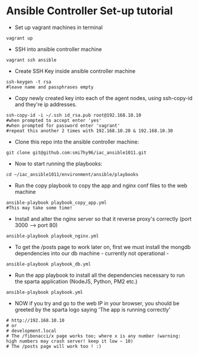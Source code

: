 # Ansible Controller Set-up tutorial

- Set up vagrant machines in terminal
```
vagrant up
```
- SSH into ansible controller machine
```
vagrant ssh ansible
```
- Create SSH Key inside ansible controller machine
```
ssh-keygen -t rsa
#leave name and passphrases empty
```
- Copy newly created key into each of the agent nodes, using ssh-copy-id and they're ip addresses.
```
ssh-copy-id -i ~/.ssh id_rsa.pub root@192.168.10.10
#when prompted to accept enter 'yes'
#when prompted for password enter 'vagrant'
#repeat this another 2 times with 192.168.10.20 & 192.168.10.30
```
- Clone this repo into the ansible controller machine:
```
git clone git@github.com:smi7hy96/iac_ansible1011.git
```
- Now to start running the playbooks:
```
cd ~/iac_ansible1011/environment/ansible/playbooks
```
- Run the copy playbook to copy the app and nginx conf files to the web machine
```
ansible-playbook playbook_copy_app.yml
#This may take some time!
```
- Install and alter the nginx server so that it reverse proxy's correctly (port 3000 --> port 80)
```
ansible-playbook playbook_nginx.yml
```
- To get the /posts page to work later on, first we must install the mongdb dependencies into our db machine - currently not operational -
```
ansible-playbook playbook_db.yml
```
- Run the app playbook to install all the dependencies necessary to run the sparta application (NodeJS, Python, PM2 etc.)
```
ansible-playbook playbook.yml
```
- NOW if you try and go to the web IP in your browser, you should be greeted by the sparta logo saying 'The app is running correctly'
```
# http://192.168.10.10
# or
# development.local
# The /fibonacci/x page works too; where x is any number (warning: high numbers may crash server! keep it low ~ 10)
# The /posts page will work too ! :)
```
